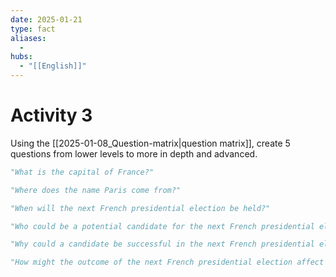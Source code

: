 ```yaml
---
date: 2025-01-21
type: fact
aliases:
  -
hubs:
  - "[[English]]"
---
```


# Activity 3

Using the [[2025-01-08_Question-matrix|question matrix]], create 5 questions from lower levels to more in depth and advanced.

```py
"What is the capital of France?"

"Where does the name Paris come from?"

"When will the next French presidential election be held?"

"Who could be a potential candidate for the next French presidential election?"

"Why could a candidate be successful in the next French presidential election?"

"How might the outcome of the next French presidential election affect the European Union?"

```

